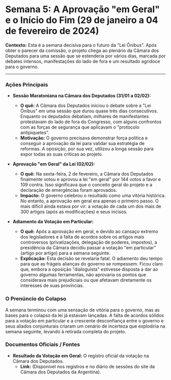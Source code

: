 # Semana 5: A Aprovação "em Geral" e o Início do Fim (29 de janeiro a 04 de fevereiro de 2024)

**Contexto:** Esta é a semana decisiva para o futuro da "Lei Ônibus". Após obter o parecer da comissão, o projeto chega ao plenário da Câmara dos Deputados para uma sessão que se estenderia por vários dias, marcada por debates intensos, manifestações do lado de fora e um resultado agridoce para o governo.

---

### Ações Principais

*   **Sessão Maratoniana na Câmara dos Deputados (31/01 a 02/02):**
    *   **O quê:** A Câmara dos Deputados iniciou o debate sobre a "Lei Ônibus" em uma sessão que durou quase três dias consecutivos. Enquanto os deputados debatiam, milhares de manifestantes protestavam do lado de fora do Congresso, com alguns confrontos com as forças de segurança que aplicavam o "protocolo antipiquetes".
    *   **Motivação:** O governo precisava demonstrar força política e conseguir a aprovação da lei para validar sua estratégia de reformas. A oposição, por sua vez, utilizou a longa sessão para expor todas as suas críticas ao projeto.

*   **Aprovação "em Geral" da Lei (02/02):**
    *   **O quê:** Na sexta-feira, 2 de fevereiro, a Câmara dos Deputados finalmente votou e aprovou a lei "em geral" por 144 votos a favor e 109 contra. Isso significava que o conceito geral do projeto e a declaração de emergências foram aprovados.
    *   **Impacto:** O governo celebrou o resultado como uma vitória histórica. No entanto, a aprovação em geral era apenas o primeiro passo. O mais difícil ainda estava por vir: a votação de cada um dos mais de 300 artigos (após as modificações) e seus incisos.

*   **Adiamento da Votação em Particular:**
    *   **O quê:** Após a aprovação em geral, e devido ao cansaço extremo dos legisladores e à falta de acordos sobre os artigos mais controversos (privatizações, delegação de poderes, impostos), a presidência da Câmara decidiu passar a votação "em particular" (artigo por artigo) para a semana seguinte.
    *   **Explicação:** Esta decisão se revelaria fatal. O adiamento deu tempo para que as frágeis alianças do governo se rompessem. Ficou claro que, embora a oposição "dialoguista" estivesse disposta a dar ao governo algumas ferramentas, não aprovaria os pontos que considerava mais prejudiciais ou que afetavam diretamente os interesses de suas províncias.

### O Prenúncio do Colapso

A semana terminou com uma sensação de vitória para o governo, mas as bases para o colapso da lei já estavam lançadas. A falta de acordos sólidos para a votação em particular e a crescente desconfiança entre o governo e seus aliados conjunturais criaram um cenário de incerteza que explodiria na semana seguinte, levando à retirada completa do projeto.

### Documentos Oficiais / Fontes

*   **Resultado da Votação em Geral:** O registro oficial da votação na Câmara dos Deputados.
    *   **Link:** (Disponível nos registros e no diário de sessões do site da Câmara dos Deputados da Argentina).
